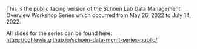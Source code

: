 This is the public facing version of the Schoen Lab Data Management Overview Workshop Series which occurred from May 26, 2022 to July 14, 2022.

All slides for the series can be found here:  https://cghlewis.github.io/schoen-data-mgmt-series-public/
